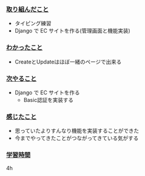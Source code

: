 ### <u>取り組んだこと</u>
- タイピング練習
- Django で EC サイトを作る(管理画面と機能実装)

### <u>わかったこと</u>
-  CreateとUpdateはほぼ一緒のページで出来る

### <u>次やること</u>
- Django で EC サイトを作る
    - Basic認証を実装する

### <u>感じたこと</u>
- 思っていたよりすんなり機能を実装することができた
- 今までやってきたことがつながってきている気がする

### <u>学習時間</u>
4h